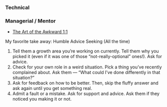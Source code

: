 
### Technical


### Managerial / Mentor
* [The Art of the Awkward 1:1](https://medium.com/@mrabkin/the-art-of-the-awkward-1-1-f4e1dcbd1c5c)

My favorite take away:
Humble Advice Seeking (All the time)
1. Tell them a growth area you’re working on currently. Tell them why you picked it (even if it was one of those “not-really-optional” ones!). Ask for advice.
2. Check for your own role in a weird situation. Pick a thing you’ve recently complained about. Ask them — “What could I’ve done differently in that situation?”
3. Ask for feedback on how to be better. Then, skip the fluffy answer and ask again until you get something real.
4. Admit a fault or a mistake. Ask for support and advice. Ask them if they noticed you making it or not.


